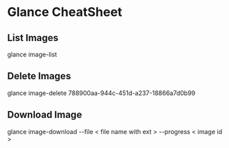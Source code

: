 # Glance CheatSheet

## List Images
glance image-list

## Delete Images
glance image-delete 788900aa-944c-451d-a237-18866a7d0b99

## Download Image
glance image-download --file < file name with ext > --progress < image id >
